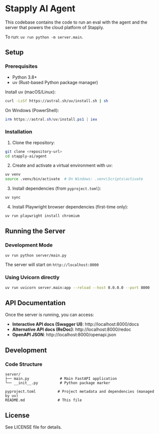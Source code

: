 # Stapply AI Agent

This codebase contains the code to run an eval with the agent and the server that powers the cloud platform of Stapply.

To run: `uv run python -m server.main`.

## Setup

### Prerequisites

- Python 3.8+
- uv (Rust-based Python package manager)

Install uv (macOS/Linux):
```bash
curl -LsSf https://astral.sh/uv/install.sh | sh
```
On Windows (PowerShell):
```powershell
irm https://astral.sh/uv/install.ps1 | iex
```

### Installation

1. Clone the repository:
```bash
git clone <repository-url>
cd stapply-ai/agent
```

2. Create and activate a virtual environment with uv:
```bash
uv venv
source .venv/bin/activate  # On Windows: .venv\Scripts\activate
```

3. Install dependencies (from `pyproject.toml`):
```bash
uv sync
```

4. Install Playwright browser dependencies (first-time only):
```bash
uv run playwright install chromium
```

## Running the Server

### Development Mode

```bash
uv run python server/main.py
```

The server will start on `http://localhost:8000`

### Using Uvicorn directly

```bash
uv run uvicorn server.main:app --reload --host 0.0.0.0 --port 8000
```

## API Documentation

Once the server is running, you can access:

- **Interactive API docs (Swagger UI)**: http://localhost:8000/docs
- **Alternative API docs (ReDoc)**: http://localhost:8000/redoc
- **OpenAPI JSON**: http://localhost:8000/openapi.json

## Development

### Code Structure

```
server/
├── main.py              # Main FastAPI application
└── __init__.py          # Python package marker

pyproject.toml          # Project metadata and dependencies (managed by uv)
README.md               # This file
```

## License

See LICENSE file for details.